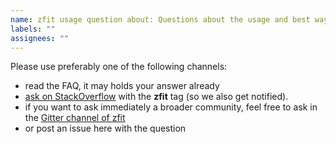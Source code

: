 ```yaml
---
name: zfit usage question about: Questions about the usage and best ways in zfit title: "[QUESTION]"
labels: ""
assignees: ""
---
```


Please use preferably one of the following channels:

- read the FAQ, it may holds your answer already
- [ask on StackOverflow](https://stackoverflow.com/questions/ask) with the **zfit** tag (so we also get notified).
- if you want to ask immediately a broader community, feel free to ask in
  the [Gitter channel of zfit](https://gitter.im/zfit/zfit)
- or post an issue here with the question
